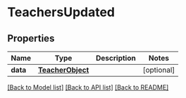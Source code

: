# TeachersUpdated

## Properties
Name | Type | Description | Notes
------------ | ------------- | ------------- | -------------
**data** | [**TeacherObject**](TeacherObject.md) |  | [optional] 

[[Back to Model list]](README.md#documentation-for-models) [[Back to API list]](README.md#documentation-for-api-endpoints) [[Back to README]](README.md)


